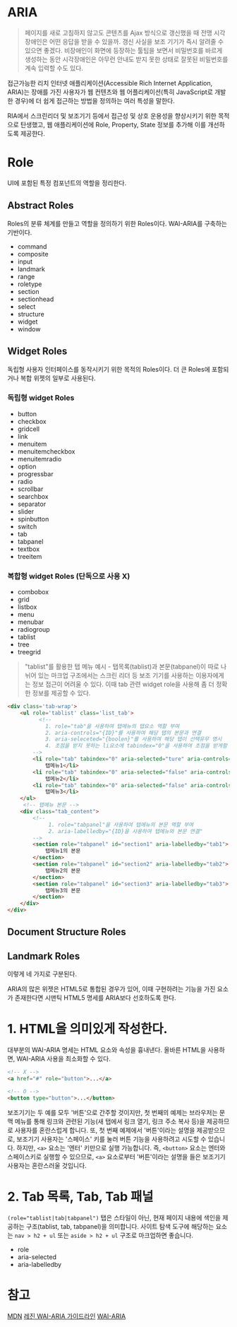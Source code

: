 # ARIA
> 페이지를 새로 고침하지 않고도 콘텐츠를 Ajax 방식으로 갱신했을 때 전맹 시각장애인은 어떤 응답을 받을 수 있을까. 갱신 사실을 보조 기기가 즉시 알려줄 수 있으면 좋겠다. 비장애인이 화면에 등장하는 툴팁을 보면서 비밀번호를 바르게 생성하는 동안 시각장애인은 아무런 안내도 받지 못한 상태로 잘못된 비밀번호를 계속 입력할 수도 있다. 

접근가능한 리치 인터넷 애플리케이션(Accessible Rich Internet Application, ARIA)는 장애를 가진 사용자가 웹 컨텐츠와 웹 어플리케이션(특히 JavaScript로 개발한 경우)에 더 쉽게 접근하는 방법을 정의하는 여러 특성을 말한다. 

RIA에서 스크린리더 및 보조기기 등에서 접근성 및 상호 운용성을 향상시키기 위한 목적으로 탄생했고, 웹 애플리케이션에 Role, Property, State 정보를 추가해 이를 개선하도록 제공한다. 

# Role
UI에 포함된 특정 컴포넌트의 역할을 정리한다. 
## Abstract Roles
Roles의 분류 체계를 만들고 역할을 정의하기 위한 Roles이다. WAI-ARIA를 구축하는 기반이다. 
- command
- composite
- input
- landmark
- range
- roletype
- section
- sectionhead
- select
- structure
- widget
- window

## Widget Roles
독립형 사용자 인터페이스를 동작시키기 위한 목적의 Roles이다. 더 큰 Roles에 포함되거나 복합 위젯의 일부로 사용된다. 
### 독립형 widget Roles
- button
- checkbox
- gridcell
- link
- menuitem
- menuitemcheckbox
- menuitemradio
- option
- progressbar
- radio
- scrollbar
- searchbox
- separator
- slider
- spinbutton
- switch
- tab
- tabpanel
- textbox
- treeitem
### 복합형 widget Roles (단독으로 사용 X)
- combobox
- grid
- listbox
- menu
- menubar
- radiogroup
- tablist
- tree
- treegrid

> "tablist"를 활용한 탭 메뉴 예시 - 탭목록(tablist)과 본문(tabpanel)이 따로 나뉘어 있는 마크업 구조에서는 스크린 리더 등 보조 기기를 사용하는 이용자에게는 정보 접근이 어려울 수 있다. 이때 tab 관련 widget role을 사용해 좀 더 정확한 정보를 제공할 수 있다. 

```html
<div class='tab-wrap'>
    <ul role='tablist' class='list_tab'>
          <!-- 
            1. role="tab"을 사용하여 탭메뉴의 탭요소 역할 부여
            2. aria-controls="{ID}"를 사용하여 해당 탭의 본문과 연결
            3. aria-seleceted="{boolen}"를 사용하여 해당 탭이 선택유무 명시
            4. 초점을 받지 못하는 li요소에 tabindex="0"을 사용하여 초점을 받게함
        -->
        <li role="tab" tabindex="0" aria-selected="ture" aria-controls="section1" id="tab1">
            탭메뉴1</li>
        <li role="tab" tabindex="0" aria-selected="false" aria-controls="section2" id="tab2">
            탭메뉴2</li>
        <li role="tab" tabindex="0" aria-selected="false" aria-controls="section3" id="tab3">
            탭메뉴3</li>
    </ul>
     <!-- 탭메뉴 본문 -->
    <div class="tab_content">
        <!--
             1. role="tabpanel"을 사용하여 탭메뉴의 본문 역할 부여
             2. aria-labelledby="{ID}을 사용하여 탭메뉴와 본문 연결"
        -->
        <section role="tabpanel" id="section1" aria-labelledby="tab1">
            탭메뉴1의 본문
        </section>
        <section role="tabpanel" id="section2" aria-labelledby="tab2">
            탭메뉴2의 본문
        </section>
        <section role="tabpanel" id="section3" aria-labelledby="tab3">
            탭메뉴3의 본문
        </section>                              
    </div>
</div>
```
## Document Structure Roles
## Landmark Roles
이렇게 네 가지로 구분된다. 


ARIA의 많은 위젯은 HTML5로 통합된 경우가 있어, 이때 구현하려는 기능을 가진 요소가 존재한다면 시맨틱 HTML5 명세를 ARIA보다 선호하도록 한다. 

# 1. HTML을 의미있게 작성한다.
대부분의 WAI-ARIA 명세는 HTML 요소와 속성을 흉내낸다. 올바른 HTML을 사용하면, WAI-ARIA 사용을 최소화할 수 있다. 
```html
<!-- X -->
<a href="#" role="button">...</a>

<!-- O -->
<button type="button">...</button>
```
보조기기는 두 예를 모두 '버튼'으로 간주할 것이지만, 첫 번째의 예제는 브라우저는 문맥 메뉴를 통해 링크와 관련된 기능(새 탭에서 링크 열기, 링크 주소 복사 등)을 제공하므로 사용자를 혼란스럽게 합니다. 또, 첫 번째 예제에서 '버튼'이라는 설명을 제공받으므로, 보조기기 사용자는 '스페이스' 키를 눌러 버튼 기능을 사용하려고 시도할 수 있습니다. 하지만, `<a>` 요소는 '엔터' 키만으로 실행 가능합니다. 즉, `<button>` 요소는 엔터와 스페이스키로 실행할 수 있으므로, `<a>` 요소로부터 '버튼'이라는 설명을 들은 보조기기 사용자는 혼란스러울 것입니다. 

# 2. Tab 목록, Tab, Tab 패널
`(role="tablist|tab|tabpanel")`
탭은 스타일이 아닌, 현재 페이지 내용에 색인을 제공하는 구조(tablist, tab, tabpanel)을 의미합니다. 사이트 탐색 도구에 해당하는 요소는 `nav > h2 + ul` 또는 `aside > h2 + ul` 구조로 마크업하면 좋습니다. 
- role
- aria-selected
- aria-labelledby



# 참고

[MDN](https://developer.mozilla.org/ko/docs/Web/Accessibility/ARIA)
[레진 WAI-ARIA 가이드라인](https://tech.lezhin.com/2018/04/20/wai-aria)
[WAI-ARIA](https://www.biew.co.kr/entry/WAI-ARIA-%EC%9B%B9%ED%8D%BC%EB%B8%94%EB%A6%AC%EC%8B%B1)